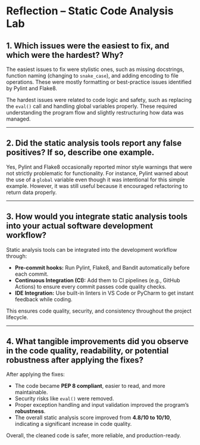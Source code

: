 # Reflection – Static Code Analysis Lab

## 1. Which issues were the easiest to fix, and which were the hardest? Why?

The easiest issues to fix were stylistic ones, such as missing docstrings, function naming (changing to `snake_case`), and adding encoding to file operations. These were mostly formatting or best-practice issues identified by Pylint and Flake8.  

The hardest issues were related to code logic and safety, such as replacing the `eval()` call and handling global variables properly. These required understanding the program flow and slightly restructuring how data was managed.

---

## 2. Did the static analysis tools report any false positives? If so, describe one example.

Yes, Pylint and Flake8 occasionally reported minor style warnings that were not strictly problematic for functionality. For instance, Pylint warned about the use of a `global` variable even though it was intentional for this simple example. However, it was still useful because it encouraged refactoring to return data properly.

---

## 3. How would you integrate static analysis tools into your actual software development workflow?

Static analysis tools can be integrated into the development workflow through:
- **Pre-commit hooks:** Run Pylint, Flake8, and Bandit automatically before each commit.
- **Continuous Integration (CI):** Add them to CI pipelines (e.g., GitHub Actions) to ensure every commit passes code quality checks.
- **IDE Integration:** Use built-in linters in VS Code or PyCharm to get instant feedback while coding.

This ensures code quality, security, and consistency throughout the project lifecycle.

---

## 4. What tangible improvements did you observe in the code quality, readability, or potential robustness after applying the fixes?

After applying the fixes:
- The code became **PEP 8 compliant**, easier to read, and more maintainable.
- Security risks like `eval()` were removed.
- Proper exception handling and input validation improved the program’s **robustness**.
- The overall static analysis score improved from **4.8/10 to 10/10**, indicating a significant increase in code quality.

Overall, the cleaned code is safer, more reliable, and production-ready.
